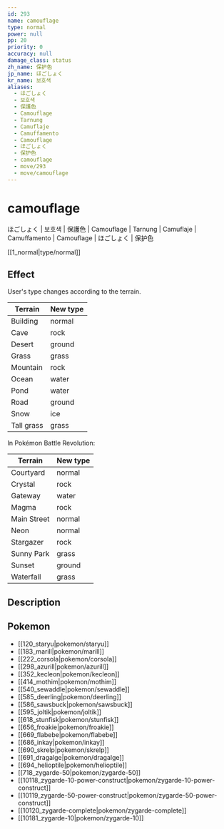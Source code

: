 ```yaml
---
id: 293
name: camouflage
type: normal
power: null
pp: 20
priority: 0
accuracy: null
damage_class: status
zh_name: 保护色
jp_name: ほごしょく
kr_name: 보호색
aliases:
  - ほごしょく
  - 보호색
  - 保護色
  - Camouflage
  - Tarnung
  - Camuflaje
  - Camuffamento
  - Camouflage
  - ほごしょく
  - 保护色
  - camouflage
  - move/293
  - move/camouflage
---
```

# camouflage
    
ほごしょく | 보호색 | 保護色 | Camouflage | Tarnung | Camuflaje | Camuffamento | Camouflage | ほごしょく | 保护色

[[1_normal|type/normal]]

## Effect

User's type changes according to the terrain.

Terrain        | New type
-------------- | --------------
Building       | normal
Cave           | rock
Desert         | ground
Grass          | grass
Mountain       | rock
Ocean          | water
Pond           | water
Road           | ground
Snow           | ice
Tall grass     | grass

In Pokémon Battle Revolution:

Terrain        | New type
-------------- | --------------
Courtyard      | normal
Crystal        | rock
Gateway        | water
Magma          | rock
Main Street    | normal
Neon           | normal
Stargazer      | rock
Sunny Park     | grass
Sunset         | ground
Waterfall      | grass


## Description



## Pokemon

- [[120_staryu|pokemon/staryu]]
- [[183_marill|pokemon/marill]]
- [[222_corsola|pokemon/corsola]]
- [[298_azurill|pokemon/azurill]]
- [[352_kecleon|pokemon/kecleon]]
- [[414_mothim|pokemon/mothim]]
- [[540_sewaddle|pokemon/sewaddle]]
- [[585_deerling|pokemon/deerling]]
- [[586_sawsbuck|pokemon/sawsbuck]]
- [[595_joltik|pokemon/joltik]]
- [[618_stunfisk|pokemon/stunfisk]]
- [[656_froakie|pokemon/froakie]]
- [[669_flabebe|pokemon/flabebe]]
- [[686_inkay|pokemon/inkay]]
- [[690_skrelp|pokemon/skrelp]]
- [[691_dragalge|pokemon/dragalge]]
- [[694_helioptile|pokemon/helioptile]]
- [[718_zygarde-50|pokemon/zygarde-50]]
- [[10118_zygarde-10-power-construct|pokemon/zygarde-10-power-construct]]
- [[10119_zygarde-50-power-construct|pokemon/zygarde-50-power-construct]]
- [[10120_zygarde-complete|pokemon/zygarde-complete]]
- [[10181_zygarde-10|pokemon/zygarde-10]]

